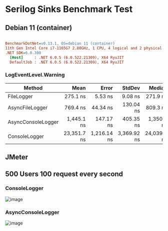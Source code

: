 
# Serilog Sinks Benchmark Test

## Debian 11 (container)
``` ini

BenchmarkDotNet=v0.13.1, OS=debian 11 (container)
11th Gen Intel Core i7-1165G7 2.80GHz, 1 CPU, 4 logical and 2 physical cores
.NET SDK=6.0.300
  [Host]     : .NET 6.0.5 (6.0.522.21309), X64 RyuJIT
  DefaultJob : .NET 6.0.5 (6.0.522.21309), X64 RyuJIT

```
### LogEventLevel.Warning

|             Method |        Mean |       Error |      StdDev |      Median | Rank |  Gen 0 |  Gen 1 |  Gen 2 | Allocated |
|------------------- |------------:|------------:|------------:|------------:|-----:|-------:|-------:|-------:|----------:|
|         FileLogger |    275.1 ns |     5.53 ns |     9.08 ns |    271.9 ns |    I | 0.0458 |      - |      - |     288 B |
|    AsyncFileLogger |    769.4 ns |    44.34 ns |   130.04 ns |    809.3 ns |   II | 0.0458 |      - |      - |     288 B |
| AsyncConsoleLogger |  1,445.1 ns |   147.17 ns |   405.35 ns |  1,350.1 ns |  III | 0.0534 | 0.0019 | 0.0019 |     336 B |
|      ConsoleLogger | 23,351.7 ns | 1,216.14 ns | 3,369.92 ns | 24,039.0 ns |   IV | 0.5798 |      - |      - |   3,728 


## JMeter

## 500 Users 100 request every second

### ConsoleLogger
![image](https://user-images.githubusercontent.com/104366166/172413335-5a4f080a-8c6f-4b51-a7d3-59ecdd4c48a8.png)

### AsyncConsoleLogger
![image](https://user-images.githubusercontent.com/104366166/172412835-fa2b9063-011b-4185-9b57-dd7df08cca47.png)




